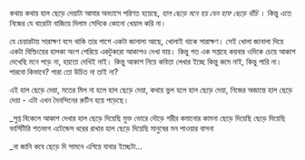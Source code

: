 কথায় কথায় হাল ছেড়ে দেয়াটা আমার অভ্যাসে পরিণত হয়েছে, _হাল ছেড়ে মনে হয় যেন হাফ ছেড়ে বাঁচি_ । কিন্তু এতে নিজের যে বারোটা বাজিয়ে দিলাম সেদিকে কোনো খেয়াল করি না। 

যে চেয়ারটায় সারাক্ষণ বসে থাকি তার পাশে একটা জানালা আছে, খোলাই থাকে সারাক্ষণ। সেই খোলা জানালা দিয়ে একটা বিল্ডিংয়ের হালকা অংশ পেরিয়ে একটুকরো আকাশও দেখা যায়। কিন্তু গত এক সপ্তাহে কয়বার ওদিকে চেয়ে আকাশ দেখেছি মনে পড়ে না, হয়তো দেখিই নাই। কিন্তু আকাশ নিয়ে কবিতা লেখার ইচ্ছে কিন্তু কমে নাই, কিন্তু পারি না। পারবো কিভাবে? পারা তো উচিত না তাই না?

এই হাল ছেড়ে দেয়া, মতের মিল না হলে হাল ছেড়ে দেয়া, কথায় ভুল হলে হাল ছেড়ে দেয়া, নিজের অজান্তে হাল ছেড়ে দেয়া - এটা এখন দৈনন্দিনের রুটিন হয়ে পড়েছে। 

_সুপ্ত বিকেলে আকাশ দেখার হাল ছেড়ে দিয়েছি
মুক্ত ভোরে দৌড়ে শরীর কমানোর কামনা ছেড়ে দিয়েছি
ছেড়ে দিয়েছি ভার্সিটিরি শতভাগ এটেন্ডেস ধরের রাখার হাল
ছেড়ে দিয়েছি মানুষের মন পাওয়ার বাসনা

_না জানি কবে ছেড়ে দি সামনে এগিয়ে যাবার ইচ্ছেটা...
